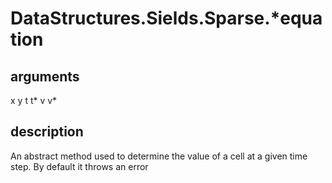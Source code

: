 # DataStructures.Sields.Sparse.*equation

## arguments

x y t t* v v* 

## description

An abstract method used to determine the value of a cell at a given time step.
By default it throws an error